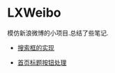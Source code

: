 # LXWeibo

模仿新浪微博的小项目.总结了些笔记.

- [搜索框的实现](https://github.com/949478479/LXWeibo/blob/master/%E7%AC%94%E8%AE%B0/%E6%90%9C%E7%B4%A2%E6%A1%86%E7%9A%84%E5%AE%9E%E7%8E%B0.md)

- [首页标题按钮处理](https://github.com/949478479/LXWeibo/blob/master/%E7%AC%94%E8%AE%B0/%E9%A6%96%E9%A1%B5%E6%A0%87%E9%A2%98%E6%8C%89%E9%92%AE%E5%A4%84%E7%90%86.md)
